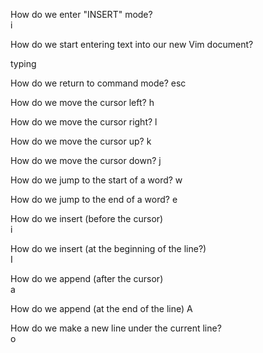 How do we enter "INSERT" mode?    
i

How do we start entering text into our new Vim document?

typing

How do we return to command mode?
esc

How do we move the cursor left?
h

How do we move the cursor right?
l

How do we move the cursor up?
k

How do we move the cursor down?
j

How do we jump to the start of a word?
w

How do we jump to the end of a word?
e

How do we insert (before the cursor)    
i

How do we insert (at the beginning of the line?)    
I

How do we append (after the cursor)    
a

How do we append (at the end of the line) 
A

How do we make a new line under the current line?     
o


